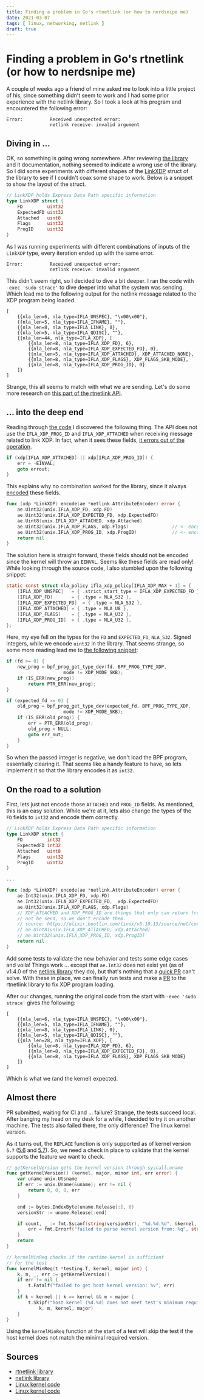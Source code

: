```yaml
---
title: Finding a problem in Go's rtnetlink (or how to nerdsnipe me)
date: 2021-03-07
tags: [ linux, networking, netlink ]
draft: true
---
```


# Finding a problem in Go's rtnetlink (or how to nerdsnipe me)

A couple of weeks ago a friend of mine asked me to look into a little project of
his, since something didn't seem to work and I had some prior experience with the
netlink library. So I took a look at his program and encountered the following error:

```shell
Error:      	Received unexpected error:
                netlink receive: invalid argument
```

## Diving in ...

OK, so something is going wrong somewhere. After reviewing [the
library](https://github.com/jsimonetti/rtnetlink) and it documentation, nothing
seemed to indicate a wrong use of the library. So I did some experiments with
different shapes of the
[LinkXDP](https://github.com/jsimonetti/rtnetlink/blob/master/link.go#L536)
struct of the library to see if I couldn't coax some shape to work. Below is a
snippet to show the layout of the struct.

```go
// LinkXDP holds Express Data Path specific information
type LinkXDP struct {
	FD         uint32
	ExpectedFD uint32
	Attached   uint8
	Flags      uint32
	ProgID     uint32
}
```

As I was running experiments with different combinations of inputs of the
`LinkXDP` type, every iteration ended up with the same error.

```shell
Error:      	Received unexpected error:
                netlink receive: invalid argument
```

This didn't seem right, so I decided to dive a bit deeper. I ran the code with
`-exec 'sudo strace'` to dive deeper into what the system was sending. Which lead
me to the following output for the netlink message related to the XDP program
being loaded.

```shell
[
    {{nla_len=6, nla_type=IFLA_UNSPEC}, "\x00\x00"},
    {{nla_len=5, nla_type=IFLA_IFNAME}, ""},
    {{nla_len=8, nla_type=IFLA_LINK}, 0},
    {{nla_len=5, nla_type=IFLA_QDISC}, ""},
    {{nla_len=44, nla_type=IFLA_XDP}, [
        {{nla_len=8, nla_type=IFLA_XDP_FD}, 6},
        {{nla_len=8, nla_type=IFLA_XDP_EXPECTED_FD}, 0},
        {{nla_len=5, nla_type=IFLA_XDP_ATTACHED}, XDP_ATTACHED_NONE},
        {{nla_len=8, nla_type=IFLA_XDP_FLAGS}, XDP_FLAGS_SKB_MODE},
        {{nla_len=8, nla_type=IFLA_XDP_PROG_ID}, 0}
    ]}
]
```

Strange, this all seems to match with what we are sending. Let's do some more
research on [this part of the rtnetlink
API](https://elixir.bootlin.com/linux/v5.10.15/source/net/core/rtnetlink.c#L2911).

## ... into the deep end

Reading through [the
code](https://elixir.bootlin.com/linux/v5.10.15/source/net/core/rtnetlink.c#L2911)
I discovered the following thing. The API does not use the `IFLA_XDP_PROG_ID` and
`IFLA_XDP_ATTACHED` when receiving message related to link XDP. In fact, when it
sees these fields, [it errors out of the
operation](https://elixir.bootlin.com/linux/v5.10.15/source/net/core/rtnetlink.c#L2894).

```c
if (xdp[IFLA_XDP_ATTACHED] || xdp[IFLA_XDP_PROG_ID]) {
    err = -EINVAL;
	goto errout;
}
```

This explains why no combination worked for the library, since it always
[encoded](https://github.com/jsimonetti/rtnetlink/blob/master/link.go#L563) these fields.

```go
func (xdp *LinkXDP) encode(ae *netlink.AttributeEncoder) error {
	ae.Uint32(unix.IFLA_XDP_FD, xdp.FD)
	ae.Uint32(unix.IFLA_XDP_EXPECTED_FD, xdp.ExpectedFD)
	ae.Uint8(unix.IFLA_XDP_ATTACHED, xdp.Attached)
	ae.Uint32(unix.IFLA_XDP_FLAGS, xdp.Flags)                // <- encoding FLAGS
	ae.Uint32(unix.IFLA_XDP_PROG_ID, xdp.ProgID)             // <- encodding PROG_ID
	return nil
}
```

The solution here is straight forward, these fields should not be encoded since
the kernel will throw an `EINVAL`. Seems like these fields are read only! While
looking through the source code, I also stumbled upon the following snippet:

```c
static const struct nla_policy ifla_xdp_policy[IFLA_XDP_MAX + 1] = {
	[IFLA_XDP_UNSPEC]	= { .strict_start_type = IFLA_XDP_EXPECTED_FD },
	[IFLA_XDP_FD]		= { .type = NLA_S32 },
	[IFLA_XDP_EXPECTED_FD]	= { .type = NLA_S32 },
	[IFLA_XDP_ATTACHED]	= { .type = NLA_U8 },
	[IFLA_XDP_FLAGS]	= { .type = NLA_U32 },
	[IFLA_XDP_PROG_ID]	= { .type = NLA_U32 },
};
```

Here, my eye fell on the types for the `FD` and `EXPECTED_FD`, `NLA_S32`. Signed
integers, while we encode `uint32` in the library. That seems strange, so some
more reading lead me to [the following
snippet](https://elixir.bootlin.com/linux/v5.10.15/source/net/core/dev.c#L9328):

```c
if (fd >= 0) {
	new_prog = bpf_prog_get_type_dev(fd, BPF_PROG_TYPE_XDP,
					 mode != XDP_MODE_SKB);
	if (IS_ERR(new_prog))
		return PTR_ERR(new_prog);
}

if (expected_fd >= 0) {
	old_prog = bpf_prog_get_type_dev(expected_fd, BPF_PROG_TYPE_XDP,
					 mode != XDP_MODE_SKB);
	if (IS_ERR(old_prog)) {
		err = PTR_ERR(old_prog);
		old_prog = NULL;
		goto err_out;
	}
}
```

So when the passed integer is negative, we don't load the BPF program,
essentially clearing it. That seems like a handy feature to have, so lets
implement it so that the library encodes it as `int32`.

## On the road to a solution

First, lets just not encode those `ATTACHED` and `PROG_ID` fields. As mentioned,
this is an easy solution. While we're at it, lets also change the types of the
`FD` fields to `int32` and encode them correctly.

```go
// LinkXDP holds Express Data Path specific information
type LinkXDP struct {
	FD         int32
	ExpectedFD int32
	Attached   uint8
	Flags      uint32
	ProgID     uint32
}

...

func (xdp *LinkXDP) encode(ae *netlink.AttributeEncoder) error {
	ae.Int32(unix.IFLA_XDP_FD, xdp.FD)
	ae.Int32(unix.IFLA_XDP_EXPECTED_FD,  xdp.ExpectedFD)
	ae.Uint32(unix.IFLA_XDP_FLAGS, xdp.Flags)
	// XDP_ATtACHED and XDP_PROG_ID are things that only can return from the kernel,
	// not be send, so we don't encode them.
	// source: https://elixir.bootlin.com/linux/v5.10.15/source/net/core/rtnetlink.c#L2894
	// ae.Uint8(unix.IFLA_XDP_ATTACHED, xdp.Attached)
	// ae.Uint32(unix.IFLA_XDP_PROG_ID, xdp.ProgID)
	return nil
}
```

Add some tests to validate the new behavior and tests some edge cases and voila!
Things work ... except that `ae.Int32` does not exist yet (as of v1.4.0 of the
[netlink
library](https://github.com/mdlayher/netlink/blob/master/CHANGELOG.md#v140) they
do), but that's nothing that a [quick
PR](https://github.com/mdlayher/netlink/pull/185) can't solve. With these in
place, we can finally run tests and make a
[PR](https://github.com/jsimonetti/rtnetlink/pull/113) to the rtnetlink library
to fix XDP program loading.

After our changes, running the original code from the start with `-exec 'sudo
strace'` gives the following:

```shell
[
    {{nla_len=6, nla_type=IFLA_UNSPEC}, "\x00\x00"},
    {{nla_len=5, nla_type=IFLA_IFNAME}, ""},
    {{nla_len=8, nla_type=IFLA_LINK}, 0},
    {{nla_len=5, nla_type=IFLA_QDISC}, ""},
    {{nla_len=28, nla_type=IFLA_XDP}, [
        {{nla_len=8, nla_type=IFLA_XDP_FD}, 6},
        {{nla_len=8, nla_type=IFLA_XDP_EXPECTED_FD}, 0},
        {{nla_len=8, nla_type=IFLA_XDP_FLAGS}, XDP_FLAGS_SKB_MODE}
    ]}
]
```

Which is what we (and the kernel) expected.

## Almost there

PR submitted, waiting for CI and ... failure? Strange, the tests succeed local.
After banging my head on my desk for a while, I decided to try it on another
machine. The tests also failed there, the only difference? The linux kernel
version.

As it turns out, the `REPLACE` function is only supported as of kernel version
`5.7` ([5.6](https://elixir.bootlin.com/linux/v5.6/source/net/core/dev.c#L8662)
and [5.7](https://elixir.bootlin.com/linux/v5.7/source/net/core/dev.c#L8674)).
So, we need a check in place to validate that the kernel supports the feature we
want to check.

```go
// getKernelVersion gets the kernel version through syscall.uname
func getKernelVersion() (kernel, major, minor int, err error) {
	var uname unix.Utsname
	if err := unix.Uname(&uname); err != nil {
		return 0, 0, 0, err
	}

	end := bytes.IndexByte(uname.Release[:], 0)
	versionStr := uname.Release[:end]

	if count, _ := fmt.Sscanf(string(versionStr), "%d.%d.%d", &kernel, &major, &minor); count < 2 {
		err = fmt.Errorf("failed to parse kernel version from: %q", string(versionStr))
	}
	return
}

// kernelMinReq checks if the runtime kernel is sufficient
// for the test
func kernelMinReq(t *testing.T, kernel, major int) {
	k, m, _, err := getKernelVersion()
	if err != nil {
		t.Fatalf("failed to get host kernel version: %v", err)
	}
	if k < kernel || k == kernel && m < major {
		t.Skipf("host kernel (%d.%d) does not meet test's minimum required version: (%d.%d)",
			k, m, kernel, major)
	}
}
```

Using the `kernelMinReq` function at the start of a test will skip the test if
the host kernel does not match the minimal required version.

## Sources

* [rtnetlink library](https://github.com/jsimonetti/rtnetlink)
* [netlink library](https://github.com/mdlayher/netlink)
* [Linux kernel code](https://elixir.bootlin.com/linux/v5.10.15/source/net/core/rtnetlink.c)
* [Linux kernel code](https://elixir.bootlin.com/linux/v5.10.15/source/net/core/dev.c)
